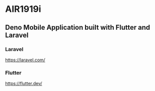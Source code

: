 # AIR1919i

## Deno Mobile Application built with Flutter and Laravel

### Laravel 
https://laravel.com/

### Flutter
https://flutter.dev/